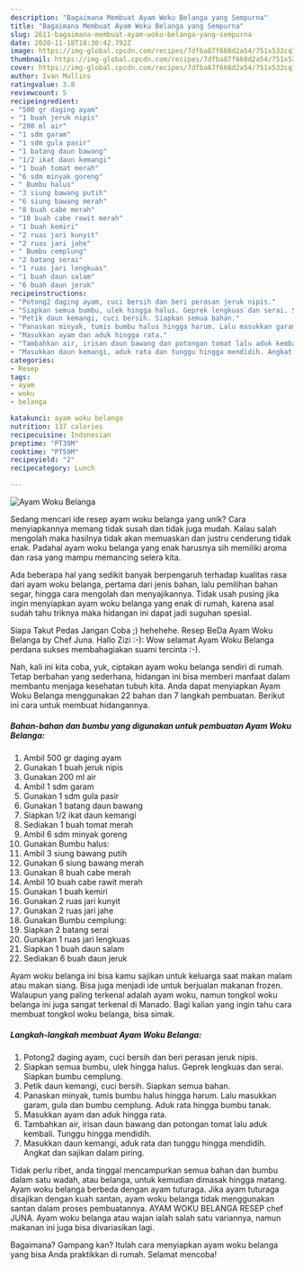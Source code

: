 ```yaml
---
description: "Bagaimana Membuat Ayam Woku Belanga yang Sempurna"
title: "Bagaimana Membuat Ayam Woku Belanga yang Sempurna"
slug: 2611-bagaimana-membuat-ayam-woku-belanga-yang-sempurna
date: 2020-11-18T18:30:42.792Z
image: https://img-global.cpcdn.com/recipes/7dfba87f668d2a54/751x532cq70/ayam-woku-belanga-foto-resep-utama.jpg
thumbnail: https://img-global.cpcdn.com/recipes/7dfba87f668d2a54/751x532cq70/ayam-woku-belanga-foto-resep-utama.jpg
cover: https://img-global.cpcdn.com/recipes/7dfba87f668d2a54/751x532cq70/ayam-woku-belanga-foto-resep-utama.jpg
author: Ivan Mullins
ratingvalue: 3.8
reviewcount: 5
recipeingredient:
- "500 gr daging ayam"
- "1 buah jeruk nipis"
- "200 ml air"
- "1 sdm garam"
- "1 sdm gula pasir"
- "1 batang daun bawang"
- "1/2 ikat daun kemangi"
- "1 buah tomat merah"
- "6 sdm minyak goreng"
- " Bumbu halus"
- "3 siung bawang putih"
- "6 siung bawang merah"
- "8 buah cabe merah"
- "10 buah cabe rawit merah"
- "1 buah kemiri"
- "2 ruas jari kunyit"
- "2 ruas jari jahe"
- " Bumbu cemplung"
- "2 batang serai"
- "1 ruas jari lengkuas"
- "1 buah daun salam"
- "6 buah daun jeruk"
recipeinstructions:
- "Potong2 daging ayam, cuci bersih dan beri perasan jeruk nipis."
- "Siapkan semua bumbu, ulek hingga halus. Geprek lengkuas dan serai. Siapkan bumbu cemplung."
- "Petik daun kemangi, cuci bersih. Siapkan semua bahan."
- "Panaskan minyak, tumis bumbu halus hingga harum. Lalu masukkan garam, gula dan bumbu cemplung. Aduk rata hingga bumbu tanak."
- "Masukkan ayam dan aduk hingga rata."
- "Tambahkan air, irisan daun bawang dan potongan tomat lalu aduk kembali. Tunggu hingga mendidih."
- "Masukkan daun kemangi, aduk rata dan tunggu hingga mendidih. Angkat dan sajikan dalam piring."
categories:
- Resep
tags:
- ayam
- woku
- belanga

katakunci: ayam woku belanga 
nutrition: 137 calories
recipecuisine: Indonesian
preptime: "PT39M"
cooktime: "PT59M"
recipeyield: "2"
recipecategory: Lunch

---
```



![Ayam Woku Belanga](https://img-global.cpcdn.com/recipes/7dfba87f668d2a54/751x532cq70/ayam-woku-belanga-foto-resep-utama.jpg)

Sedang mencari ide resep ayam woku belanga yang unik? Cara menyiapkannya memang tidak susah dan tidak juga mudah. Kalau salah mengolah maka hasilnya tidak akan memuaskan dan justru cenderung tidak enak. Padahal ayam woku belanga yang enak harusnya sih memiliki aroma dan rasa yang mampu memancing selera kita.

Ada beberapa hal yang sedikit banyak berpengaruh terhadap kualitas rasa dari ayam woku belanga, pertama dari jenis bahan, lalu pemilihan bahan segar, hingga cara mengolah dan menyajikannya. Tidak usah pusing jika ingin menyiapkan ayam woku belanga yang enak di rumah, karena asal sudah tahu triknya maka hidangan ini dapat jadi suguhan spesial.

Siapa Takut Pedas Jangan Coba ;) hehehehe. Resep BeDa Ayam Woku Belanga by Chef Juna. Hallo Zizi :-): Wow selamat Ayam Woku Belanga perdana sukses membahagiakan suami tercinta :-).


Nah, kali ini kita coba, yuk, ciptakan ayam woku belanga sendiri di rumah. Tetap berbahan yang sederhana, hidangan ini bisa memberi manfaat dalam membantu menjaga kesehatan tubuh kita. Anda dapat menyiapkan Ayam Woku Belanga menggunakan 22 bahan dan 7 langkah pembuatan. Berikut ini cara untuk membuat hidangannya.

<!--inarticleads1-->

##### Bahan-bahan dan bumbu yang digunakan untuk pembuatan Ayam Woku Belanga:

1. Ambil 500 gr daging ayam
1. Gunakan 1 buah jeruk nipis
1. Gunakan 200 ml air
1. Ambil 1 sdm garam
1. Gunakan 1 sdm gula pasir
1. Gunakan 1 batang daun bawang
1. Siapkan 1/2 ikat daun kemangi
1. Sediakan 1 buah tomat merah
1. Ambil 6 sdm minyak goreng
1. Gunakan  Bumbu halus:
1. Ambil 3 siung bawang putih
1. Gunakan 6 siung bawang merah
1. Gunakan 8 buah cabe merah
1. Ambil 10 buah cabe rawit merah
1. Gunakan 1 buah kemiri
1. Gunakan 2 ruas jari kunyit
1. Gunakan 2 ruas jari jahe
1. Gunakan  Bumbu cemplung:
1. Siapkan 2 batang serai
1. Gunakan 1 ruas jari lengkuas
1. Siapkan 1 buah daun salam
1. Sediakan 6 buah daun jeruk


Ayam woku belanga ini bisa kamu sajikan untuk keluarga saat makan malam atau makan siang. Bisa juga menjadi ide untuk berjualan makanan frozen. Walaupun yang paling terkenal adalah ayam woku, namun tongkol woku belanga ini juga sangat terkenal di Manado. Bagi kalian yang ingin tahu cara membuat tongkol woku belanga, bisa simak. 

<!--inarticleads2-->

##### Langkah-langkah membuat Ayam Woku Belanga:

1. Potong2 daging ayam, cuci bersih dan beri perasan jeruk nipis.
1. Siapkan semua bumbu, ulek hingga halus. Geprek lengkuas dan serai. Siapkan bumbu cemplung.
1. Petik daun kemangi, cuci bersih. Siapkan semua bahan.
1. Panaskan minyak, tumis bumbu halus hingga harum. Lalu masukkan garam, gula dan bumbu cemplung. Aduk rata hingga bumbu tanak.
1. Masukkan ayam dan aduk hingga rata.
1. Tambahkan air, irisan daun bawang dan potongan tomat lalu aduk kembali. Tunggu hingga mendidih.
1. Masukkan daun kemangi, aduk rata dan tunggu hingga mendidih. Angkat dan sajikan dalam piring.


Tidak perlu ribet, anda tinggal mencampurkan semua bahan dan bumbu dalam satu wadah, atau belanga, untuk kemudian dimasak hingga matang. Ayam woku belanga berbeda dengan ayam tuturaga. Jika ayam tuturaga disajikan dengan kuah santan, ayam woku belanga tidak menggunakan santan dalam proses pembuatannya. AYAM WOKU BELANGA RESEP chef JUNA. Ayam woku belanga atau wajan ialah salah satu variannya, namun makanan ini juga bisa divariasikan lagi. 

Bagaimana? Gampang kan? Itulah cara menyiapkan ayam woku belanga yang bisa Anda praktikkan di rumah. Selamat mencoba!
